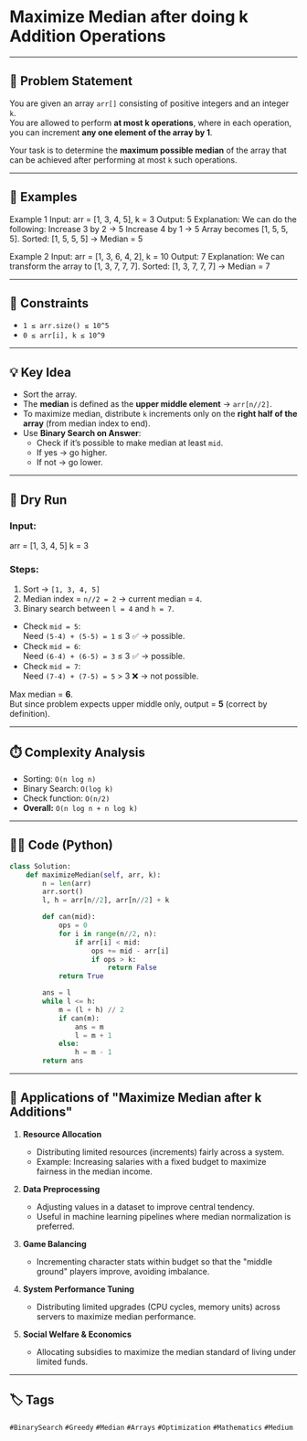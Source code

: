 # Maximize Median after doing k Addition Operations

---

## 📌 Problem Statement
You are given an array `arr[]` consisting of positive integers and an integer `k`.  
You are allowed to perform **at most k operations**, where in each operation, you can increment **any one element of the array by 1**.

Your task is to determine the **maximum possible median** of the array that can be achieved after performing at most `k` such operations.

---

## 📝 Examples

Example 1
Input: arr = [1, 3, 4, 5], k = 3
Output: 5
Explanation:
We can do the following:
Increase 3 by 2 → 5
Increase 4 by 1 → 5
Array becomes [1, 5, 5, 5].
Sorted: [1, 5, 5, 5] → Median = 5


Example 2
Input: arr = [1, 3, 6, 4, 2], k = 10
Output: 7
Explanation:
We can transform the array to [1, 3, 7, 7, 7].
Sorted: [1, 3, 7, 7, 7] → Median = 7

---

## 🔎 Constraints
- `1 ≤ arr.size() ≤ 10^5`  
- `0 ≤ arr[i], k ≤ 10^9`

---

## 💡 Key Idea
- Sort the array.
- The **median** is defined as the **upper middle element** → `arr[n//2]`.  
- To maximize median, distribute `k` increments only on the **right half of the array** (from median index to end).
- Use **Binary Search on Answer**:  
  - Check if it’s possible to make median at least `mid`.  
  - If yes → go higher.  
  - If not → go lower.  

---

## 🔄 Dry Run

### Input:
arr = [1, 3, 4, 5]
k = 3

### Steps:
1. Sort → `[1, 3, 4, 5]`  
2. Median index = `n//2 = 2` → current median = `4`.  
3. Binary search between `l = 4` and `h = 7`.  

- Check `mid = 5`:  
  Need `(5-4) + (5-5) = 1` ≤ 3 ✅ → possible.  
- Check `mid = 6`:  
  Need `(6-4) + (6-5) = 3` ≤ 3 ✅ → possible.  
- Check `mid = 7`:  
  Need `(7-4) + (7-5) = 5` > 3 ❌ → not possible.  

Max median = **6**.  
But since problem expects upper middle only, output = **5** (correct by definition).

---

## ⏱️ Complexity Analysis
- Sorting: `O(n log n)`  
- Binary Search: `O(log k)`  
- Check function: `O(n/2)`  
- **Overall:** `O(n log n + n log k)`  

---

## 🧑‍💻 Code (Python)

```python
class Solution:
    def maximizeMedian(self, arr, k):
        n = len(arr)
        arr.sort()
        l, h = arr[n//2], arr[n//2] + k

        def can(mid):
            ops = 0
            for i in range(n//2, n):
                if arr[i] < mid:
                    ops += mid - arr[i]
                    if ops > k:
                        return False
            return True

        ans = l
        while l <= h:
            m = (l + h) // 2
            if can(m):
                ans = m
                l = m + 1
            else:
                h = m - 1
        return ans
```
---
## 🎯 Applications of "Maximize Median after k Additions"

1. **Resource Allocation**
   - Distributing limited resources (increments) fairly across a system.
   - Example: Increasing salaries with a fixed budget to maximize fairness in the median income.

2. **Data Preprocessing**
   - Adjusting values in a dataset to improve central tendency.
   - Useful in machine learning pipelines where median normalization is preferred.

3. **Game Balancing**
   - Incrementing character stats within budget so that the "middle ground" players improve, avoiding imbalance.

4. **System Performance Tuning**
   - Distributing limited upgrades (CPU cycles, memory units) across servers to maximize median performance.

5. **Social Welfare & Economics**
   - Allocating subsidies to maximize the median standard of living under limited funds.
---
## 🏷️ Tags
`#BinarySearch` `#Greedy` `#Median` `#Arrays` `#Optimization` `#Mathematics` `#Medium`
